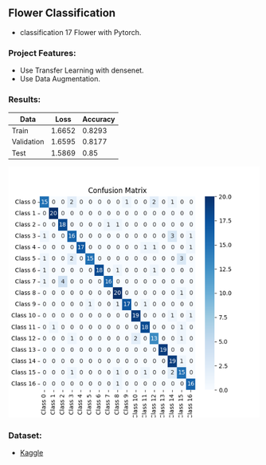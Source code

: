 ## Flower Classification

- classification 17 Flower with Pytorch.

### Project Features:

- Use Transfer Learning with densenet.
- Use Data Augmentation.

### Results:

| Data       | Loss   | Accuracy |
|------------|--------|----------|
| Train      | 1.6652 | 0.8293   |
| Validation | 1.6595 | 0.8177   |
| Test       | 1.5869 | 0.85     |

![image](confusion_matrix.png)

### Dataset:

- [Kaggle](https://www.kaggle.com/datasets/saidakbarp/17-category-flowers)